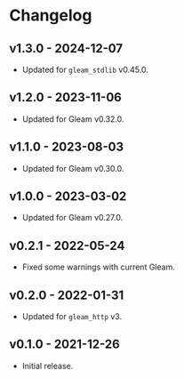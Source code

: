 # Changelog

## v1.3.0 - 2024-12-07

- Updated for `gleam_stdlib` v0.45.0.

## v1.2.0 - 2023-11-06

- Updated for Gleam v0.32.0.

## v1.1.0 - 2023-08-03

- Updated for Gleam v0.30.0.

## v1.0.0 - 2023-03-02

- Updated for Gleam v0.27.0.

## v0.2.1 - 2022-05-24

- Fixed some warnings with current Gleam.

## v0.2.0 - 2022-01-31

- Updated for `gleam_http` v3.

## v0.1.0 - 2021-12-26

- Initial release.
